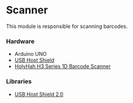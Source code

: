 # Scanner

This module is responsible for scanning barcodes.

### Hardware

- Arduino UNO
- [USB Host Shield](https://shopee.sg/(E-L-X-I)-MAX3421-USB-Host-Shield-2.0-for-Arduino-UNO-MEGA-ADK-Compatible-for-Android-ADK-DIY-Electronic-Module-Board-Easy-to-Use-Fine-Workmanship-i.131877102.26903994082?sp_atk=1d891b73-f678-4182-93a3-7ca71a9aa287&xptdk=1d891b73-f678-4182-93a3-7ca71a9aa287)
- [HolyHah H3 Series 1D Barcode Scanner](https://shopee.sg/product/344742819/20642851291?gads_t_sig=VTJGc2RHVmtYMTlxTFVSVVRrdENkY0N5akVpcE5OamJEdjRRTHBOTzhmbW01WWI3LzM3VWVCY0htOTFlUFIyQVhPYUo3L2ROUldXSFFFTDloZ2ZpZ0pJS3pGTTZ6alc5SU1lMisrcU94aUttdk1GaEsyL0sxZmo1M3hDQjJ1UVQ&gad_source=1&gclid=CjwKCAjwtNi0BhA1EiwAWZaANEzfghQuSJEuDw__BeLVQNPdr59aapMwX93v_smYKsR_1RBB31De7xoC6_cQAvD_BwE)

### Libraries

- [USB Host Shield 2.0](https://github.com/felis/USB_Host_Shield_2.0)
